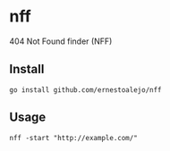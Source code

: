 
# nff

404 Not Found finder (NFF)


## Install

```shell
go install github.com/ernestoalejo/nff
```


## Usage

```shell
nff -start "http://example.com/"
```

